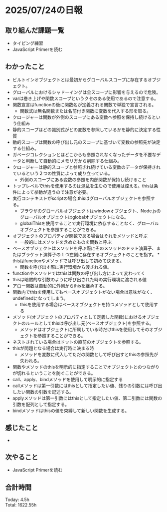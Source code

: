 # 2025/07/24の日報
## 取り組んだ課題一覧
* タイピング練習
* JavaScript Primerを読む
## わかったこと 
* ビルトインオブジェクトとは最初からグローバルスコープに存在するオブジェクト。
* グローバルにおけるシャドーイングは全スコープに影響を与えるので危険。
* varは巻き上げや関数スコープというクセのある使用であるので注意する。
* 関数宣言はfunctionの後に関数名が定義される関数で単独で宣言される。
  * 関数式は無名関数または名前付き関数に変数を代入する形を取る。
* クロージャーは関数が外側のスコープにある変数へ参照を保持し続けるという仕組み
* 静的スコープはどの識別式がどの変数を参照しているかを静的に決定する性質
* 動的スコープは関数の呼び出し元のスコープに基づいて変数の参照先が決定する仕組み。
* ガベージコレクションとはどこからも参照されなくなったデータを不要なデータと判断して自動的にメモリ方から削除する仕組み。
* クロージャーは静的スコープと参照され続けている変数のデータが保持されているという２つの性質によって成り立っている。
  * 外側のスコープにある変数の参照を内部関数が保持し続けること
* トップレベルでthisを使用するのは混乱を生むので使用は控える。thisは条件によって挙動が違うので注意が必要。
* 実行コンテキストがscriptの場合,thisはグローバルオブジェクトを参照する。
  * ブラウザのグローバルオブジェクトはwindowオブジェクト、Node.jsのグローバルオブジェクトはglobalオブジェクトになる。
  * globalThisを使用することで実行環境に依存することなく、グローバルオブジェクトを参照することができる。
* オブジェクトのプロパティが関数である場合はそれをメソッドと呼ぶ
  * 一般的にはメソッドを含めたものを関数と呼ぶ
* ベースオブジェクトはメソッドを呼ぶ際にそのメソッドのドット演算子、またはブラケット演算子の１つ左側に存在するオブジェクトのことを指す。
*　thisはfunctionやメソッドでは呼び出して初めて決まる。  
  * 関数を呼び出す際に実行環境から渡される値。
* functionやメソッドではthisは関数の呼び出し方によって変わってく
* thisは暗黙的な引数のように呼び出された時の実行環境に渡される値
* アロー関数は自動的に外側からthisを継承する。
* 関数内でthisを使用してもベースオブジェクトがない場合は意味がなく、undefinedになってしまう。
  * thisを使用する場合はベースオブジェクトを持つメソッドとして使用する
* メソッド(オブジェクトのプロパティとして定義した関数)におけるオブジェクトのルールとしてthisは呼び出し元(ベースオブジェクト)を参照する。
  * メソッドはオブジェクトに所属している時だけthisを使用してそのオブジェクトを参照することができる。 
* ネストされている場合はドットの直前のオブジェクトを参照する。
* thisが問題となる場合は実行時に決まる時
  * メソッドを変数に代入してただの関数として呼び出すとthisの参照先が失われる。
*  関数やメソッドのthisを明示的に指定することでオブジェクトとのつながりが切れるということを防ぐことができる。
*  call、apply、bindメソッドを使用して明示的に指定する
  * callメソッドは第一引数にはthisとして指定したい値、残りの引数には呼び出したい関数の引数を記述する。
  * applyメソッドは第一引数にはthisとして指定したい値、第二引数には関数の引数を配列として指定する。
  * bindメソッドはthisの値を束縛して新しい関数を生成する。  
## 感じたこと
* 
## 次やること
* JavaScript Primerを読む
##  合計時間 
Today: 4.5h<br>
Total: 1622.55h
